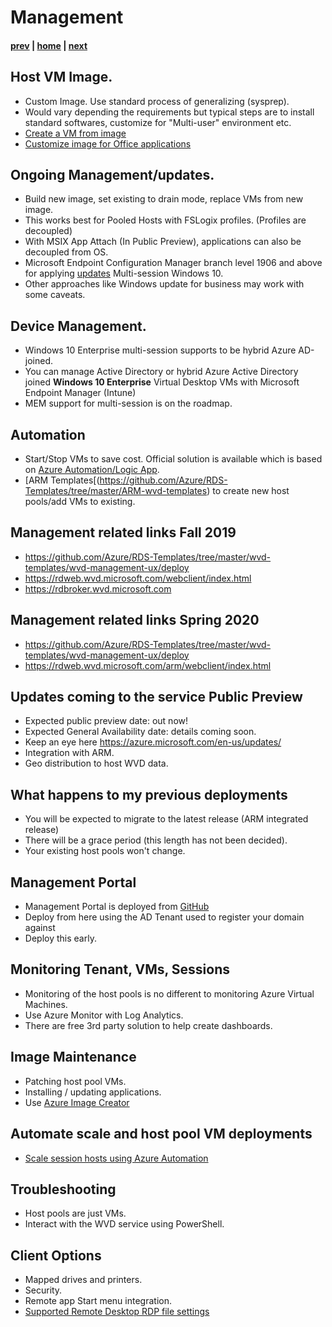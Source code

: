 # Management

#### [prev](./deployment-s20.md) | [home](./welcome.md)  | [next](./resources.md)

## Host VM Image.
- Custom Image. Use standard process of generalizing (sysprep).
- Would vary depending the requirements but typical steps are to install standard softwares, customize for "Multi-user" environment etc.
- [Create a VM from image](https://docs.microsoft.com/en-us/azure/virtual-machines/windows/capture-image-resource)
- [Customize image for Office applications](https://docs.microsoft.com/en-us/azure/virtual-desktop/install-office-on-wvd-master-image)

## Ongoing Management/updates.
-  Build new image, set existing to drain mode, replace VMs from new image.
-  This works best for Pooled Hosts with FSLogix profiles. (Profiles are decoupled)
-  With MSIX App Attach (In Public Preview), applications can also be decoupled from OS. 
-  Microsoft Endpoint Configuration Manager branch level 1906 and above for applying [updates](https://docs.microsoft.com/en-us/azure/virtual-desktop/configure-automatic-updates) Multi-session Windows 10.
-  Other approaches like Windows update for business may work with some caveats. 

## Device Management. 
-  Windows 10 Enterprise multi-session supports to be hybrid Azure AD-joined.
-  You can manage Active Directory or hybrid Azure Active Directory joined **Windows 10 Enterprise** Virtual Desktop VMs with Microsoft Endpoint Manager (Intune)
-  MEM support for multi-session is on the roadmap. 

## Automation 
-  Start/Stop VMs to save cost. Official solution is available which is based on [Azure Automation/Logic App](https://docs.microsoft.com/en-us/azure/virtual-desktop/set-up-scaling-script).
-  [ARM Templates[(https://github.com/Azure/RDS-Templates/tree/master/ARM-wvd-templates) to create new host pools/add VMs to existing.

## Management related links Fall 2019
- https://github.com/Azure/RDS-Templates/tree/master/wvd-templates/wvd-management-ux/deploy
- https://rdweb.wvd.microsoft.com/webclient/index.html
- https://rdbroker.wvd.microsoft.com

## Management related links Spring 2020
- https://github.com/Azure/RDS-Templates/tree/master/wvd-templates/wvd-management-ux/deploy
- https://rdweb.wvd.microsoft.com/arm/webclient/index.html

## Updates coming to the service Public Preview
- Expected public preview date: out now!
- Expected General Availability date: details coming soon.
- Keep an eye here https://azure.microsoft.com/en-us/updates/
- Integration with ARM.
- Geo distribution to host WVD data.

## What happens to my previous deployments
- You will be expected to migrate to the latest release (ARM integrated release)
- There will be a grace period (this length has not been decided).
- Your existing host pools won't change.

## Management Portal
- Management Portal is deployed from [GitHub](https://github.com/Azure/RDS-Templates/tree/master/wvd-templates/wvd-management-ux/deploy) 
- Deploy from here using the AD Tenant used to register your domain against 
- Deploy this early.

## Monitoring Tenant, VMs, Sessions
- Monitoring of the host pools is no different to monitoring Azure Virtual Machines.
- Use Azure Monitor with Log Analytics.
- There are free 3rd party solution to help create dashboards.

## Image Maintenance
- Patching host pool VMs.
- Installing / updating applications.
- Use [Azure Image Creator](https://docs.microsoft.com/en-us/azure/virtual-machines/windows/capture-image-resource)

## Automate scale and host pool VM deployments
- [Scale session hosts using Azure Automation](https://docs.microsoft.com/en-us/azure/virtual-desktop/virtual-desktop-fall-2019/set-up-scaling-script)

## Troubleshooting
- Host pools are just VMs.
- Interact with the WVD service using PowerShell.

## Client Options
- Mapped drives and printers.
- Security.
- Remote app Start menu integration.
- [Supported Remote Desktop RDP file settings](https://docs.microsoft.com/en-us/windows-server/remote/remote-desktop-services/clients/rdp-files?context=/azure/virtual-desktop/context/context)

